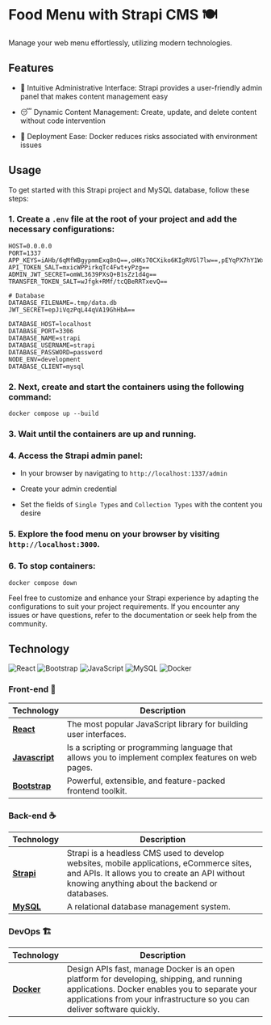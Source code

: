 # Food Menu with Strapi CMS :plate_with_cutlery:

Manage your web menu effortlessly, utilizing modern technologies.

## Features

- :dart: Intuitive Administrative Interface: Strapi provides a user-friendly admin panel that makes content management easy

- :sleeping: Dynamic Content Management: Create, update, and delete content without code intervention

- :whale: Deployment Ease: Docker reduces risks associated with environment issues

## Usage

To get started with this Strapi project and MySQL database, follow these steps:

### 1. Create a `.env` file at the root of your project and add the necessary configurations:

```shell
HOST=0.0.0.0
PORT=1337
APP_KEYS=iAHb/6qMfWBgypmmExq8nQ==,oHKs70CXiko6KIgRVGl7lw==,pEYqPX7hY1WxPEd6hwec8Q==,ORmM9mPs+r4RVzF1GmVPww==
API_TOKEN_SALT=mxicWPPirkqTc4Fwt+yPzg==
ADMIN_JWT_SECRET=omWL3639PXsQ+B1sZz1d4g==
TRANSFER_TOKEN_SALT=wJfgk+RMf/tcQBeRRTxevQ==

# Database
DATABASE_FILENAME=.tmp/data.db
JWT_SECRET=epJiVqzPqL44qVA19GhHbA==

DATABASE_HOST=localhost
DATABASE_PORT=3306
DATABASE_NAME=strapi
DATABASE_USERNAME=strapi
DATABASE_PASSWORD=password
NODE_ENV=development
DATABASE_CLIENT=mysql

```

### 2. Next, create and start the containers using the following command:

```shell
docker compose up --build
```

### 3. Wait until the containers are up and running.

### 4. Access the Strapi admin panel:

- In your browser by navigating to `http://localhost:1337/admin`

- Create your admin credential

- Set the fields of `Single Types` and `Collection Types` with the content you desire 

### 5. Explore the food menu on your browser by visiting `http://localhost:3000`.

### 6. To stop containers:

```shell
docker compose down
```

Feel free to customize and enhance your Strapi experience by adapting the configurations to suit your project requirements. If you encounter any issues or have questions, refer to the documentation or seek help from the community.

## Technology

![React](https://img.shields.io/badge/react-%2320232a.svg?style=for-the-badge&logo=react&logoColor=%2361DAFB)
![Bootstrap](https://img.shields.io/badge/bootstrap-%238511FA.svg?style=for-the-badge&logo=bootstrap&logoColor=white)
![JavaScript](https://img.shields.io/badge/javascript-%23323330.svg?style=for-the-badge&logo=javascript&logoColor=%23F7DF1E)
![MySQL](https://img.shields.io/badge/mysql-%2300f.svg?style=for-the-badge&logo=mysql&logoColor=white)
![Docker](https://img.shields.io/badge/docker-%230db7ed.svg?style=for-the-badge&logo=docker&logoColor=white)

### Front-end :nail_care:

| Technology | Description |
|------------|-------------|
| [**React**](https://reactjs.org/) | The most popular JavaScript library for building user interfaces. |
| [**Javascript**](https://developer.mozilla.org/en-US/docs/Web/JavaScript) | Is a scripting or programming language that allows you to implement complex features on web pages. |
| [**Bootstrap**](https://getbootstrap.com/) | Powerful, extensible, and feature-packed frontend toolkit. |                                                                                                                 |

### Back-end :coffee:

| Technology                                      | Description                                                                                                                                                      |
| ----------------------------------------------- | ---------------------------------------------------------------------------------------------------------------------------------------------------------------- |
| [**Strapi**](https://strapi.io)                 | Strapi is a headless CMS used to develop websites, mobile applications, eCommerce sites, and APIs. It allows you to create an API without knowing anything about the backend or databases.           |
| [**MySQL**](https://www.mysql.com/)             | A relational database management system.

### DevOps :building_construction:

| Technology                                      | Description                                                                                                                                                      |
| ----------------------------------------------- | ---------------------------------------------------------------------------------------------------------------------------------------------------------------- |
| [**Docker**](https://www.docker.com/)                 | Design APIs fast, manage Docker is an open platform for developing, shipping, and running applications. Docker enables you to separate your applications from your infrastructure so you can deliver software quickly.           |



